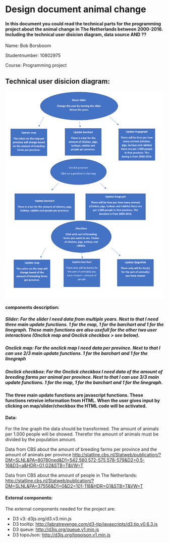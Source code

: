 Design document animal change
===============================

#### In this document you could read the technical parts for the programming project about the animal change in The Netherlands between 2000-2016. Including the technical user disicion diagram, data source AND ??

Name: Bob Borsboom

Studentnumber: 10802975

Course: Programming project


Technical user disicion diagram:
-----------------------
![](doc/tech.png)



#### components description:
##### Slider: For the slider I need data from multiple years. Next to that I need three main update functions. 1 for the map, 1 for the barchart and 1 for the linegraph. These main functions are also usefull for the other two user interactions (Onclick map and Onclick checkbox > see below). 
##### Onclick map: For the onclick map I need data per province. Next to that I can use 2/3 main update functions. 1 for the barchart and 1 for the linegraph
##### Onclick checkbox: For the Onclick checkbox I need data of the amount of breeding farms per animal per province. Next to that I can use 3/3 main update functions. 1 for the map, 1 for the barchart and 1 for the linegraph.

#### The three main update functions are javascript functions. These functions retreive information from HTML. When the user gives input by clicking on map/slider/checkbox the HTML code will be activated.

#### Data:
For the line graph the data should be transformed. The amount of animals per 1.000 people will be showed. 
Therefor the amount of animals must be divided by the population amount.

Data from CBS about the amount of breeding farms per province and the amount of animals per province
http://statline.cbs.nl/Statweb/publication/?DM=SLNL&PA=80780ned&D1=542,560,572-575,578-579&D2=0,5-16&D3=a&HDR=G1,G2&STB=T&VW=T

Data from CBS about the amount of people in The Netherlands:
http://statline.cbs.nl/Statweb/publication/?DM=SLNL&PA=37556&D1=0&D2=101-118&HDR=G1&STB=T&VW=T

#### External components:
The external components needed for the project are:
- D3 v3: d3js.org/d3.v3.min.js
- D3 tooltip: http://labratrevenge.com/d3-tip/javascripts/d3.tip.v0.6.3.js
- D3 queue: http://d3js.org/queue.v1.min.js
- D3 topoJson: http://d3js.org/topojson.v1.min.js
